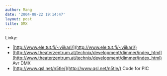 ```yaml
---
author: Mang
date: '2004-08-22 19:14:47'
layout: post
title: DMX
---
```


Linky:

* [http://www.ele.tut.fi/~viikari/](http://www.ele.tut.fi/~viikari/)
* [http://www.theaterzentrum.at/technix/development/dimmer/index_html](http://www.theaterzentrum.at/technix/development/dimmer/index_html) Avr DMX
* [http://www.qsl.net/n5tle/](http://www.qsl.net/n5tle/) Code for PIC
